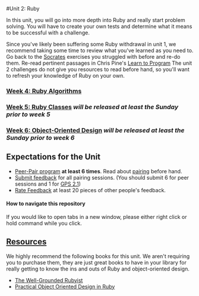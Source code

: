 #Unit 2: Ruby

In this unit, you will go into more depth into Ruby and really start problem solving. You will have to create your own tests and determine what it means to be successful with a challenge. 

Since you've likely been suffering some Ruby withdrawal in unit 1, we recommend taking some time to review what you've learned as you need to. Go back to the [Socrates](https://socrates.devbootcamp.com) exercises you struggled with before and re-do them. Re-read pertinent passages in Chris Pine's [Learn to Program](http://pragprog.com/book/ltp2/learn-to-program) The unit 2 challenges do not give you resources to read before hand, so you'll want to refresh your knowledge of Ruby on your own. 


### [Week 4: Ruby Algorithms](week-4)
### [Week 5: Ruby Classes](week-5) *will be released at least the Sunday prior to week 5*
### [Week 6: Object-Oriented Design](week-6) *will be released at least the Sunday prior to week 6*

## Expectations for the Unit

- [Peer-Pair program](https://github.com/Devbootcamp/phase-0-handbook/blob/master/peer-pairing_sessions.md) **at least 6 times**. Read about [pairing](https://github.com/Devbootcamp/phase-0-handbook/blob/master/pairing-in-phase-0.md) before hand. 
- [Submit feedback](https://socrates.devbootcamp.com/feedback/new) for all pairing sessions. (You should submit 6 for peer sessions and 1 for [GPS 2.1](https://github.com/Devbootcamp/phase-0-handbook/blob/master/guided-pairing-sessions.md))
- [Rate Feedback](https://socrates.devbootcamp.com/feedback) at least 20 pieces of other people's feedback. 

#### How to navigate this repository
If you would like to open tabs in a new window, please either right click or hold command while you click. 

## [Resources](https://github.com/Devbootcamp/phase-0-handbook/blob/master/resources.md)
We highly recommend the following books for this unit. We aren't requiring you to purchase them, they are just great books to have in your library for really getting to know the ins and outs of Ruby and object-oriented design.
- [The Well-Grounded Rubyist](http://www.manning.com/black2/)
- [Practical Object Oriented Design in Ruby](http://www.poodr.com/)
